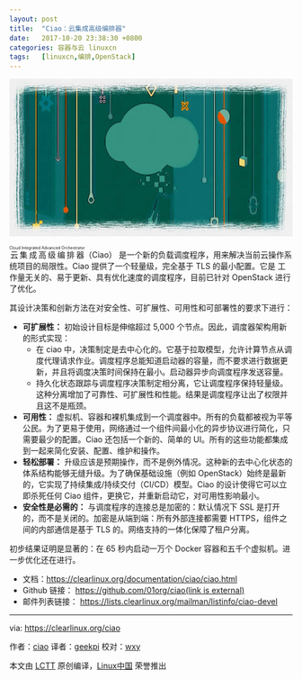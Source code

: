```yaml
---
layout: post
title:	"Ciao：云集成高级编排器"
date:	2017-10-20 23:38:30 +0800 
categories:	容器与云 linuxcn 
tags:	[linuxcn,编排,OpenStack]
---
```



![](/Asserts/Images/album/201710/20/233813xercyqzsgylylufj.jpeg)


<ruby> 云集成高级编排器 <rt>  Cloud Integrated Advanced Orchestrator </rt></ruby> （Ciao） 是一个新的负载调度程序，用来解决当前云操作系统项目的局限性。Ciao 提供了一个轻量级，完全基于 TLS 的最小配置。它是 工作量无关的、易于更新、具有优化速度的调度程序，目前已针对 OpenStack 进行了优化。


其设计决策和创新方法在对安全性、可扩展性、可用性和可部署性的要求下进行：


* **可扩展性：** 初始设计目标是伸缩超过 5,000 个节点。因此，调度器架构用新的形式实现：
	+ 在 ciao 中，决策制定是去中心化的。它基于拉取模型，允许计算节点从调度代理请求作业。调度程序总能知道启动器的容量，而不要求进行数据更新，并且将调度决策时间保持在最小。启动器异步向调度程序发送容量。
	+ 持久化状态跟踪与调度程序决策制定相分离，它让调度程序保持轻量级。这种分离增加了可靠性、可扩展性和性能。结果是调度程序让出了权限并且这不是瓶颈。
* **可用性：** 虚拟机、容器和裸机集成到一个调度器中。所有的负载都被视为平等公民。为了更易于使用，网络通过一个组件间最小化的异步协议进行简化，只需要最少的配置。Ciao 还包括一个新的、简单的 UI。所有的这些功能都集成到一起来简化安装、配置、维护和操作。
* **轻松部署：** 升级应该是预期操作，而不是例外情况。这种新的去中心化状态的体系结构能够无缝升级。为了确保基础设施（例如 OpenStack）始终是最新的，它实现了持续集成/持续交付（CI/CD）模型。Ciao 的设计使得它可以立即杀死任何 Ciao 组件，更换它，并重新启动它，对可用性影响最小。
* **安全性是必需的：** 与调度程序的连接总是加密的：默认情况下 SSL 是打开的，而不是关闭的。加密是从端到端：所有外部连接都需要 HTTPS，组件之间的内部通信是基于 TLS 的。网络支持的一体化保障了租户分离。


初步结果证明是显著的：在 65 秒内启动一万个 Docker 容器和五千个虚拟机。进一步优化还在进行。


* 文档：<https://clearlinux.org/documentation/ciao/ciao.html>
* Github 链接： [https://github.com/01org/ciao(link is external)](https://github.com/01org/ciao)
* 邮件列表链接： <https://lists.clearlinux.org/mailman/listinfo/ciao-devel>




---


via: <https://clearlinux.org/ciao>


作者：[ciao](https://clearlinux.org/ciao) 译者：[geekpi](https://github.com/geekpi) 校对：[wxy](https://github.com/wxy)


本文由 [LCTT](https://github.com/LCTT/TranslateProject) 原创编译，[Linux中国](https://linux.cn/) 荣誉推出
